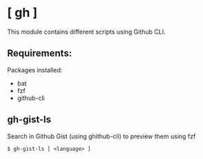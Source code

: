 # [ gh ]

This module contains different scripts using Github CLI.

Requirements:
-------------

Packages installed:
- bat
- fzf
- github-cli

## gh-gist-ls

Search in Github Gist (using ghithub-cli) to preview them using fzf

```
$ gh-gist-ls [ <language> ]
```
